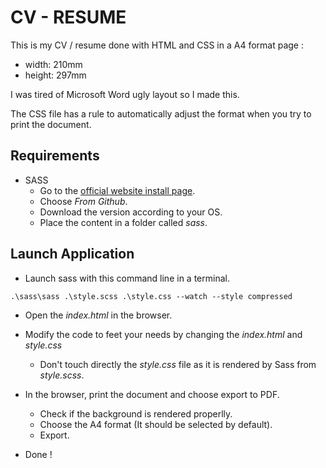 # CV - RESUME

This is my CV / resume done with HTML and CSS in a A4 format page :
- width: 210mm
- height: 297mm

I was tired of Microsoft Word ugly layout so I made this.

The CSS file has a rule to automatically adjust the format when you try to print the document.

## Requirements

- SASS 
  - Go to the [official website install page](https://sass-lang.com/install).
  - Choose *From Github*.
  - Download the version according to your OS.
  - Place the content in a folder called *sass*.

## Launch Application

- Launch sass with this command line in a terminal.
```
.\sass\sass .\style.scss .\style.css --watch --style compressed
```
- Open the *index.html* in the browser.
  
- Modify the code to feet your needs by changing the *index.html* and *style.css*
  - Don't touch directly the *style.css* file as it is rendered by Sass from *style.scss*.
  
- In the browser, print the document and choose export to PDF.
  - Check if the background is rendered properlly.
  - Choose the A4 format (It should be selected by default).
  - Export.
  
- Done ! 